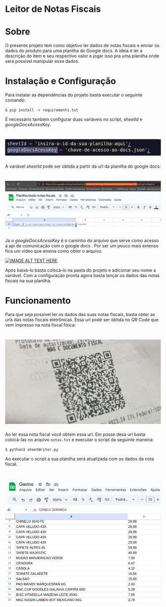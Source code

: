 # Leitor de Notas Fiscais

# Sobre

O presente projeto tem como objetivo ler dados de notas fiscais e enviar os dados do produto para uma planilha do Google docs. A ideia é ler a descrição do item e seu respectivo valor
e jogar isso pra uma planilha onde será possível manipular esse dados.

# Instalação e Configuração

Para instalar as dependências do projeto basta executar o seguinte comando:

`$ pip install -r requirements.txt`

É necessário também configurar duas variáveis no script, _sheetId_ e _googleDocsAcessKey_.

<h1>
  <img alt="img_codigo" title="img_codigo" src="/img/img_codigo.png">  
</h1>

A variável _sheetId_ pode ser obtida a partir da url da planilha do google docs:

<h1>
  <img alt="img_planilha" title="img_planilha" src="/img/img_url_planilha.png">  
</h1>

Ja o _googleDocsAcessKey_ é o caminho do arquivo que serve como acesso a api de comunicação com o google docs . Por ser um pouco mais extenso fica um video que ensina como obter o arquivo.

[![IMAGE ALT TEXT HERE](https://img.youtube.com/vi/w533wJuilao/0.jpg)](https://www.youtube.com/watch?v=w533wJuilao)

Após baixá-lo basta colocá-lo na pasta do projeto e adicionar seu nome a variável. Com a configuração pronta agora basta lançar os dados das notas fiscais na sua planilha.

# Funcionamento

Para que seja possível ler os dados das suas notas fiscais, basta obter as urls das notas fiscais eletrônicas. Essa url pode ser obtida no QR Code que vem impresso na nota fiscal física:

<h1>
  <img alt="img_nota_fiscal" title="img_nota_fiscal" src="/img/img_nota_fiscal.png">  
</h1>

Ao ler essa nota fiscal você obtem essa url. Em posse desa url basta colocá-las no arquivo `notas.txt` e executar o script da seguinte maneira:

`$ python3 sheetWriter.py`

Ao executar o script a sua planilha será atualizada com os dados da nota fiscal.

<h1>
  <img alt="img_planilha_preenchida" title="img_planilha_preenchida" src="/img/img_planilha_preenchida.png">  
</h1>
